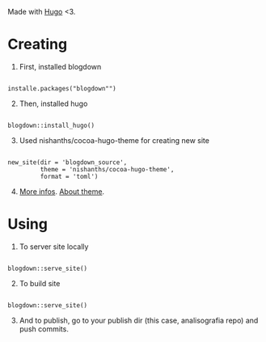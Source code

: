 
Made with [Hugo](https://gohugo.io/) <3.

# Creating 

1. First, installed blogdown
<pre><code>
installe.packages("blogdown"")
</code></pre>

2. Then, installed hugo
<pre><code>
blogdown::install_hugo()
</code></pre>

3. Used nishanths/cocoa-hugo-theme for creating new site
<pre><code>
new_site(dir = 'blogdown_source', 
         theme = 'nishanths/cocoa-hugo-theme',
         format = 'toml')
</code></pre>

4. [More infos](https://tclavelle.github.io/blog/blogdown_github/). [About theme](https://themes.gohugo.io/cocoa/).

# Using

1. To server site locally
<pre><code>
blogdown::serve_site()
</code></pre>

2. To build site
<pre><code>
blogdown::serve_site()
</code></pre>

3. And to publish, go to your publish dir (this case, analisografia repo) and push commits.

